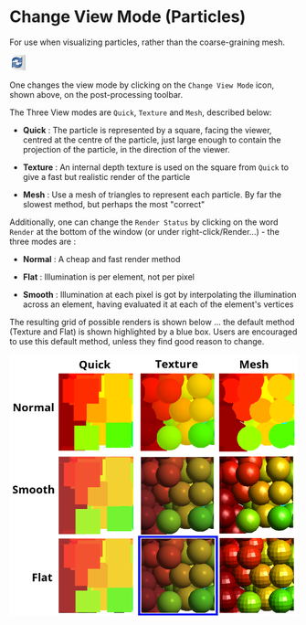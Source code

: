 # Change View Mode (Particles)

For use when visualizing particles, rather than the coarse-graining mesh.

![](img/post_refresh.png "The `Change View Mode` icon")

One changes the view mode by clicking on the `Change View Mode` icon, shown above, on the post-processing toolbar.  

The Three View modes are `Quick`, `Texture` and `Mesh`, described below:

* **Quick** : The particle is represented by a square, facing the viewer, centred at the centre of the particle, just large enough to contain the projection of the particle, in the direction of the viewer.

* **Texture** : An internal depth texture is used on the square from `Quick` to give a fast but realistic render of the particle

* **Mesh** : Use a mesh of triangles to represent each particle.  By far the slowest method, but perhaps the most "correct"

Additionally, one can change the `Render Status` by clicking on the word `Render` at the bottom of the window (or under right-click/Render...) - the three modes are :

* **Normal** : A cheap and fast render method

* **Flat** : Illumination is per element, not per pixel

* **Smooth** : Illumination at each pixel is got by interpolating the illumination across an element, having evaluated it at each of the element's vertices

The resulting grid of possible renders is shown below ... the default method (Texture and Flat) is shown highlighted by a blue box.  Users are encouraged to use this default method, unless they find good reason to change.

![](img/qtm_x_NSF.png "Sphere view modes")

